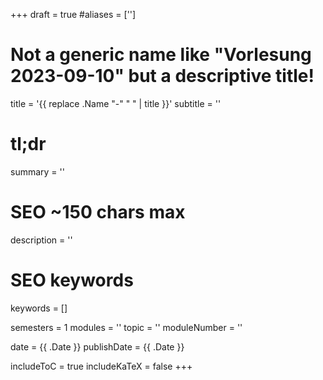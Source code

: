 +++
draft = true
#aliases = ['']

# Not a generic name like "Vorlesung 2023-09-10" but a descriptive title!
title = '{{ replace .Name "-" " " | title }}'
subtitle = ''
# tl;dr
summary = ''

# SEO ~150 chars max
description = ''
# SEO keywords
keywords = []

semesters = 1
modules = ''
topic = ''
moduleNumber = ''

date = {{ .Date }}
publishDate = {{ .Date }}

includeToC = true
includeKaTeX = false
+++
